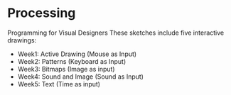 # Processing
Programming for Visual Designers
These sketches include five interactive drawings:
- Week1: Active Drawing (Mouse as Input)
- Week2: Patterns (Keyboard as Input)
- Week3: Bitmaps (Image as input)
- Week4: Sound and Image (Sound as Input)
- Week5: Text (Time as input)
